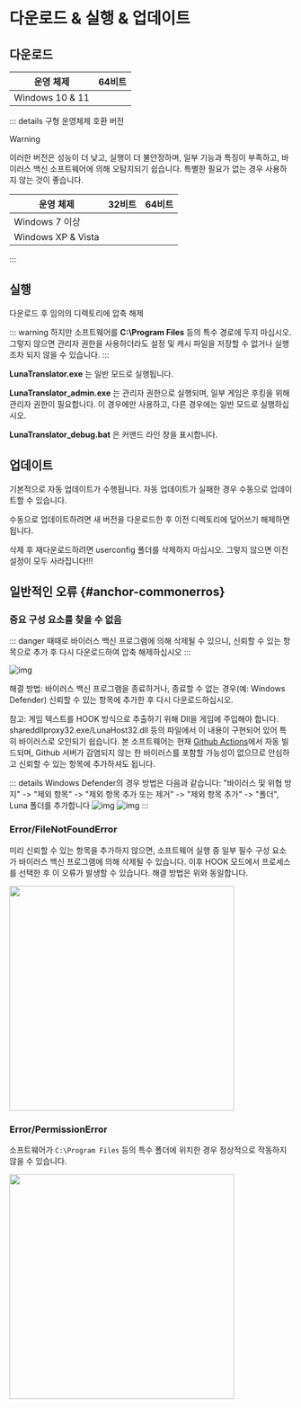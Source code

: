 # 다운로드 & 실행 & 업데이트

## 다운로드

| 운영 체제 | 64비트 |
| - | - |
| Windows 10 & 11 | <downloadbtn href="https://lunatranslator.org/Resource/DownloadLuna/x64_win10?doc=1"/> |

::: details 구형 운영체제 호환 버전  

>[!WARNING]  
이러한 버전은 성능이 더 낮고, 실행이 더 불안정하며, 일부 기능과 특징이 부족하고, 바이러스 백신 소프트웨어에 의해 오탐지되기 쉽습니다. 특별한 필요가 없는 경우 사용하지 않는 것이 좋습니다.

| 운영 체제 | 32비트 | 64비트 |
| - | - | - |
| Windows 7 이상 | <downloadbtn href="https://lunatranslator.org/Resource/DownloadLuna/x86_win7?doc=1"/> | <downloadbtn href="https://lunatranslator.org/Resource/DownloadLuna/x64_win7?doc=1"/> |
| Windows XP & Vista | <downloadbtn href="https://lunatranslator.org/Resource/DownloadLuna/x86_winxp?doc=1"/> | |

:::

## 실행

다운로드 후 임의의 디렉토리에 압축 해제

::: warning
하지만 소프트웨어를 **C:\Program Files** 등의 특수 경로에 두지 마십시오. 그렇지 않으면 관리자 권한을 사용하더라도 설정 및 캐시 파일을 저장할 수 없거나 실행조차 되지 않을 수 있습니다.
:::

**LunaTranslator.exe** 는 일반 모드로 실행됩니다. 

**LunaTranslator_admin.exe** 는 관리자 권한으로 실행되며, 일부 게임은 후킹을 위해 관리자 권한이 필요합니다. 이 경우에만 사용하고, 다른 경우에는 일반 모드로 실행하십시오.

**LunaTranslator_debug.bat** 은 커맨드 라인 창을 표시합니다.

## 업데이트

기본적으로 자동 업데이트가 수행됩니다. 자동 업데이트가 실패한 경우 수동으로 업데이트할 수 있습니다.

수동으로 업데이트하려면 새 버전을 다운로드한 후 이전 디렉토리에 덮어쓰기 해제하면 됩니다.

삭제 후 재다운로드하려면 userconfig 폴더를 삭제하지 마십시오. 그렇지 않으면 이전 설정이 모두 사라집니다!!!

## 일반적인 오류 {#anchor-commonerros}

### 중요 구성 요소를 찾을 수 없음

::: danger
때때로 바이러스 백신 프로그램에 의해 삭제될 수 있으니, 신뢰할 수 있는 항목으로 추가 후 다시 다운로드하여 압축 해제하십시오
:::

![img](https://image.lunatranslator.org/zh/cantstart/2.jpg) 

해결 방법: 바이러스 백신 프로그램을 종료하거나, 종료할 수 없는 경우(예: Windows Defender) 신뢰할 수 있는 항목에 추가한 후 다시 다운로드하십시오.

참고: 게임 텍스트를 HOOK 방식으로 추출하기 위해 Dll을 게임에 주입해야 합니다. shareddllproxy32.exe/LunaHost32.dll 등의 파일에서 이 내용이 구현되어 있어 특히 바이러스로 오인되기 쉽습니다. 본 소프트웨어는 현재 [Github Actions](https://github.com/HIllya51/LunaTranslator/actions)에서 자동 빌드되며, Github 서버가 감염되지 않는 한 바이러스를 포함할 가능성이 없으므로 안심하고 신뢰할 수 있는 항목에 추가하셔도 됩니다.

::: details Windows Defender의 경우 방법은 다음과 같습니다: "바이러스 및 위협 방지" -> "제외 항목" -> "제외 항목 추가 또는 제거" -> "제외 항목 추가" -> "폴더", Luna 폴더를 추가합니다
![img](https://image.lunatranslator.org/zh/cantstart/4.png) 
![img](https://image.lunatranslator.org/zh/cantstart/3.png) 
::: 

### Error/FileNotFoundError

미리 신뢰할 수 있는 항목을 추가하지 않으면, 소프트웨어 실행 중 일부 필수 구성 요소가 바이러스 백신 프로그램에 의해 삭제될 수 있습니다. 이후 HOOK 모드에서 프로세스를 선택한 후 이 오류가 발생할 수 있습니다. 해결 방법은 위와 동일합니다.

<img src="https://image.lunatranslator.org/zh/notfound.png" width=400>

### Error/PermissionError

소프트웨어가 `C:\Program Files` 등의 특수 폴더에 위치한 경우 정상적으로 작동하지 않을 수 있습니다.

<img src="https://image.lunatranslator.org/zh/cantstart/6.png" width=400>

